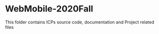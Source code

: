 # WebMobile-2020Fall
This folder contains ICPs source code, documentation and Project related files
